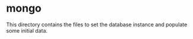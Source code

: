 # mongo

This directory contains the files to set the database instance and populate some initial data.
